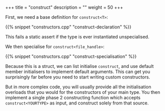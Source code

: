 +++
title = "construct<T>"
description = ""
weight = 50
+++

First, we need a base definition for `construct<T>`:

{{% snippet "constructors.cpp" "construct-declaration" %}}

This fails a static assert if the type is ever instantiated unspecialised.

We then specialise for `construct<file_handle>`:

{{% snippet "constructors.cpp" "construct-specialisation" %}}

Because this is a struct, we can list initialise `construct`, and use
default member initialisers to implement default arguments. This can get
you surprisingly far before you need to start writing custom constructors.

But in more complex code, you will usually provide all the initialisation overloads that
you would for the constructors of your main type. You then implement a single phase 2 constructing
function which accepts `construct<YOURTYPE>` as input, and construct solely from
that source.
